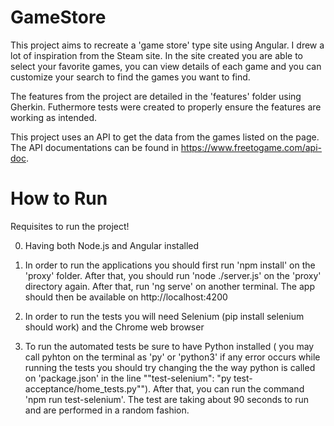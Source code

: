 # GameStore

This project aims to recreate a 'game store' type site using Angular. I drew a lot of inspiration from the Steam site. In the site created you are able to select your favorite games, you can view details of each game and you can customize your search to find the games you want to find. 

The features from the project are detailed in the 'features' folder using Gherkin. Futhermore tests were created to properly ensure the features are working as intended. 

This project uses an API to get the data from the games listed on the page. The API documentations can be found in https://www.freetogame.com/api-doc.

# How to Run

Requisites to run the project!

0. Having both Node.js and Angular installed

1. In order to run the applications you should first run 'npm install' on the 'proxy' folder. After that, you should run 'node ./server.js' on the 'proxy' directory again. After that,  run 'ng serve' on another terminal. The app should then be available on http://localhost:4200

2. In order to run the tests you will need Selenium (pip install selenium should work) and the Chrome web browser 

3. To run the automated tests be sure to have Python installed ( you may call pyhton on the terminal as 'py' or 'python3' if any error occurs while running the tests you should try changing the the way python is called on 'package.json' in the line ""test-selenium": "py test-acceptance/home_tests.py""). After that, you can run the command 'npm run test-selenium'. The test are taking about 90 seconds to run and are performed in a random fashion.
